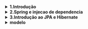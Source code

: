 

<details>
  <summary> <b> 1.Introdução </b> <i></i> </summary>

- [x] 1.1. Introdução ao treinamento
- [x]  1.2. Como usar o suporte da AlgaWorks
- [x] 1.3. Por que desenvolver REST APIs?
- [x] 1.4. Conhecendo o modelo de dominio do projeto do curso
- [x] 1.5. Preparando o ambiente de desenvolvimento: JDK e STS for Eclipse
  </details>

<details>
  <summary> <b> 2.Spring e injecao de dependencia </b> <i></i> </summary>

- [x] 2.1. Por que aprender e usar Spring?
- [x] 2.2. Conhecendo o ecossistema Spring
- [x] 2.3. Spring vs Jakarta EE (Java EE)
- [x] 2.4. Conhecendo o Spring Boot
- [x] 2.5. Criando um projeto Spring Boot com Spring Initializr
- [x] 2.6. Conhecendo o Maven e o pom.xml de um projeto Spring Boot
- [x] 2.7. Criando um controller com Spring MVC
- [x] 2.8. Restart mais rápido da aplicação com DevTools
- [x] 2.9. O que é injeção de dependências?
- [x] 2.10. Conhecendo o IoC Container do Spring
- [x] 2.11. Definindo beans com @Component
- [x] 2.12. Injetando dependências (beans Spring)
- [x] 2.13. Usando @Configuration e @Bean para definir beans
- [x] 2.14. Conhecendo os pontos de injeção e a anotação @Autowired
- [x] 2.15. Dependência opcional com @Autowired
- [x] 2.16. Ambiguidade de beans e injeção de lista de beans
- [x] 2.17. Desambiguação de beans com @Primary
- [x] 2.18. Desambiguação de beans com @Qualifier
- [x] 2.19. Desambiguação de beans com anotação customizada
- [x] 2.20. Mudando o comportamento da aplicação com Spring Profiles
- [x] 2.21. Criando métodos de callback do ciclo de vida dos beans
- [x] 2.22. Publicando e consumindo eventos customizados
- [x] 2.23. Configurando projetos Spring Boot com o application.properties
- [x] 2.24. Substituindo propriedades via linha de comando e variáveis de ambiente
- [x] 2.25. Criando e acessando propriedades customizadas com @Value
- [x] 2.26. Acessando propriedades com @ConfigurationProperties
- [x] 2.27. Alterando a configuração do projeto dependendo do ambiente (com Spring Profiles)
- [x] 2.28. Ativando o Spring Profile por linha de comando e variável de ambiente
  </details>

<details>
  <summary> <b> 3.Introdução ao JPA e Hibernate </b> <i></i> </summary>

- [x] 3.1. Instalando o MySQL Server e MySQL Workbench
- [x] 3.2. O que é JPA e Hibernate?
- [x] 3.3. Adicionando JPA e configurando o Data Source
- [x] 3.4. Mapeando entidades com JPA
- [x] 3.5. Criando as tabelas do banco a partir das entidades
- [ ]
- [ ]
- [ ]
- [ ]
- [ ]
- [ ]
- [ ]
- [ ]
- [ ]
- [ ]
- [ ]
- [ ]
  </details>

<details>
  <summary> <b> modelo </b> <i></i> </summary>

- [x] aaa
- [ ]
- [ ]
- [ ]
- [ ]
- [ ]
- [ ]
- [ ]
  </details>
